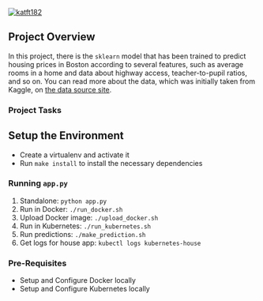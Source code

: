 [![katft182](https://circleci.com/gh/katft182/project-ml-microservice-kubernetes.svg?style=svg)](https://app.circleci.com/pipelines/github/katft182/project-ml-microservice-kubernetes)

## Project Overview

In this project, there is the `sklearn` model that has been trained to predict housing prices in Boston according to several features, such as average rooms in a home and data about highway access, teacher-to-pupil ratios, and so on. You can read more about the data, which was initially taken from Kaggle, on [the data source site](https://www.kaggle.com/c/boston-housing). 

### Project Tasks

## Setup the Environment

* Create a virtualenv and activate it
* Run `make install` to install the necessary dependencies

### Running `app.py`

1. Standalone:  `python app.py`
2. Run in Docker:  `./run_docker.sh`
3. Upload Docker image: `./upload_docker.sh`
4. Run in Kubernetes:  `./run_kubernetes.sh`
5. Run predictions: `./make_prediction.sh`
6. Get logs for house app: `kubectl logs kubernetes-house`

### Pre-Requisites

* Setup and Configure Docker locally
* Setup and Configure Kubernetes locally

